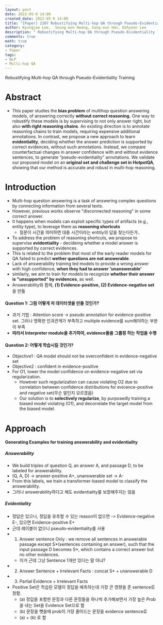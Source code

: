 ```yaml
---
layout: post
date: 2022-05-9 14:00
created_date: 2022-05-9 14:00
title: "[Paper] 2107 Robustifying Multi-hop QA through Pseudo-Evidentiality Training"
author: Kyungjae Lee,  Seung-won Hwang, Sang-eun Han, Dohyeon Lee
description: " Robustifying Multi-hop QA through Pseudo-Evidentiality Training"
comments: true
math: true
category: 
- Paper
tags:
- NLP
- Multi-hop QA
---
```


Robustifying Multi-hop QA through Pseudo-Evidentiality Training
<!--more-->

# Abstract
- This paper studies the **bias problem** of multihop question answering models, of answering correctly **without correct reasoning.** One way to robustify these models is by supervising to not only answer right, but also **with right reasoning chains**. An existing direction is to annotate reasoning chains to train models, requiring expensive additional annotations. In contrast, we propose a new approach to learn **evidentiality**, deciding whether the answer prediction is supported by correct evidences, without such annotations. Instead, we compare counterfactual changes in answer confidence with and without evidence sentences, to generate “pseudo-evidentiality” annotations. We validate our proposed model on an **original set and challenge set in HotpotQA**, showing that our method is accurate and robust in multi-hop reasoning.

# Introduction
- Multi-hop question answering is a task of answering complex questions by connecting information from several texts.
- However, previous works observe "disconnected reasoning" in some correct answer.
- It happens when models can exploit specific types of artifacts (e.g., entity type), to leverage them as **reasoning shortcuts**
  - 질문이 시간을 의미하면 대충 시간이라는 entitiy의 답을 찾는다든가..
- To address the problem of reasoning shortcuts, we propose to supervise **evidentiality** - decideing whether a model answer is supported by correct evidences.
- This is related to the problem that most of the early reader models for QA failed to predict **wether questions are not answerable**.
- Lack of answerability training led models to provide a wrong answer with high confidence, **when they had to answer 'unanswerable'**
- similarly, we aim to train for models to recognize **whether their answer is "unsupported" by evidences**, as well.
- Answerability와 함께, **(1) Evidence-positive, (2) Evidence-negative set**을 만듦
#### Question 1: 그럼 어떻게 저 데이터셋을 만들 것인가?
  - 과거 기법 : Attention score -> pseudo annotation for evidence-positive set. 그러나 명확한 인과관계가 부족하고 multiple evidence를 sum해야하는 부분이 부족
  - **따라서 Interpreter module을 추가하여, evidence들을 그룹핑 하는 작업을 수행**
#### Question 2: 어떻게 학습시킬 것인가?
- Objective1 : QA model should not be overconfident in evidence-negative set
- Objective2 : confident in  evidence-positive
- For O1, lower the model confidence on evidence-negative set via regularization. 
  - However such regularization can cause violating O2 due to correlation between confidence distributions for evicence-positive and negative set(무슨 말인지 모르겠음)
  - Our solution is to **selectively regularize**, by purposedly training a biased model violating (O1), and decorrelate the target model from the biased model.

# Approach
#### Generating Examples for training answerability and evidentiality
##### Answerability
- We build triples of question Q, an answer A, and passage D, to be labeled for answerability.
- (Q, A, D) -> answer-positive A+, unanswerable set -> A-
- From this labels, we train a transformer-based model to classify the answerability.
- 그러나 answerability하다고 해도 evidentiality를 보장해주지는 않음

##### Evidentiality
- 정답은 있으나, 정답을 유추할 수 있는 reason이 없으면 -> Evidence-negative E-, 있으면 Evidence-positive E+
- 근데 레이블이 없으니 pseudo-evidentiality를 사용
- 1) Answer sentence Only : we remove all sentences in answerable passage except S*(sentences containing an answer), such that the input passage D becomes S*, which contains a correct answer but no other evidences. 
  - 이거 근데 그냥 Sentence 1개만 있다는 말 아냐?
- 2) Answer Sentence + Irrelevant Facts : concat S* + unanswerable D
- 3) Partial Evidence + Irrelevant Facts
- Positive Set은 학습된 모델이 정답을 예측하는데 가장 큰 영향을 준 sentence로 정함. 
  - (a) 정답을 포함한 문장과 다른 문장들을 하나씩 추가해보면서 가장 높은 Prob을 내는 Set을 Evidence Set으로 함
  - (b) 문장을 뻇을때 prob이 가장 줄어드는 문장을 evidence sentence로
  - (a) + (b) 로 함
